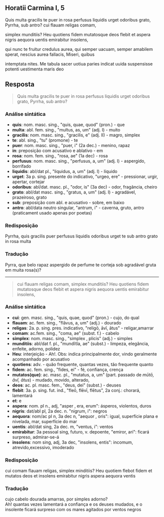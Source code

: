 ## Horatii Carmina I, 5

Quis multa gracilis te puer in rosa
perfusus liquidis urget odoribus
grato, Pyrrha, sub antro?
cui flauam religas comam,

simplex munditiis? Heu quotiens fidem
mutatosque deos flebit et aspera
nigris aequora uentis
emirabitur insolens,

qui nunc te fruitur credulus aurea,
qui semper uacuam, semper amabilem
sperat, nescius aurea
fallacis, Miseri, quibus

intemptata nites. Me tabula sacer
uotiua paries indicat uuida
suspensisse potenti
uestimenta maris deo

## Resposta

> Quis multa gracilis te puer in rosa
> perfusus liquidis urget odoribus
> grato, Pyrrha, sub antro?

### Análise sintática

- **quis**: nom. masc. sing., "quis, quae, quod" (pron.) - que
- **multa**: abl. fem. sing., "multus, as, um" (adj. I) - muito
- **gracilis**: nom. masc. sing., "gracilis, e" (adj. II) - magro, simplex
- **te**: abl. sing., "tu" (promone) - te
- **puer**: nom. masc. sing., "puer, i" (2a dec.) - menino, rapaz
- **in**: preposição com acusativo e ablativo - em
- **rosa**: nom. fem. sing., "rosa, ae" (1a dec) - rosa
- **perfusus**: nom. masc. sing., "perfusus, a, um" (adj. I) - aspergido, borrifado
- **liquidis**: abl/dat pl., "liquidus, a, um" (adj. I) - líquido
- **urget**: 3a p. sing. presente do indicativo, "urgeo, ere" - pressionar, urgir, apertar, cortejar
- **odoribus**: abl/dat. masc. pl., "odor, is" (3a dec) - odor, fragãncia, cheiro
- **grato**: abl/dat masc. sing., "gratus, a, um" (adj. I) - agradável, prazeiroso, grato
- **sub**: preposição com abl. e acusativo - sobre, em baixo
- **antro**: abl/data neutro singular, "antrum, i" - caverna, gruto, antro (praticament usado apenas por poetas)

### Redisposição

Pyrrha, quis gracilis puer perfusus liquidis odoribus urget te sub antro grato in rosa multa

### Tradução

Pyrra, que belo rapaz aspergido de perfume te corteja sob agradável gruta em muita rosa(s)?

---

> cui flauam religas comam,
> simplex munditiis? Heu quotiens fidem
> mutatosque deos flebit et aspera
> nigris aequora uentis
> emirabitur insolens,

### Análise sintática

- **cui**: gen. masc. sing., "quis, quae, quod" (pron.) - cujo, do qual
- **flauam**: ac. fem. sing., "flāvus, a, um" (adj.) - dourado
- **religas**: 2a. p. sing. pres. indicativo, "religō, āvī, ātus" - religar,amarrar
- **comam**: ac.fem. sing., "coma, ae" (subst. f.) - cabelo
- **simplex**: nom. masc. sing., "simplex , plicis" (adj.) - simples
- **munditiis**: abl/dat f. pl., "mundĭtĭa, ae" (subst.) - limpeza, elegância, enfeite, adorno, polidez
- **Heu**: interjeição - Ah!. Obs: indica principalmente dor, vindo geralmente acompanhado por acusativo
- **quotiens**: adv. - quão frequente, quantas vezes, tão frequente quanto
- **fidem**: ac. fem. sing., "fides, ei" - fé, confiança, crença
- **mutatos(que)**: ac. masc. pl., "mutatus, a, um" (part. passado de _mūtō, āvī, ātus_) - mudado, movido, alterado,
- **deos**: ac. pl. masc. fem., "deus, dei" (subst.) - deuses
- **flebit**: 3a. p. sing. fut. ind., "fleō, flēvī, flētus", 2a conj.: chorará, lamentará
- **et**: e
- **aspera**: nom. pl n., adj, "asper , era, erum": ásperos, violentos, duros
- **nigris**: dat/abl pl, 2a dec. n. "nigrum, i": negros
- **aequora**: nom/ac pl n, 3a dec n, "aequor , oris": igual, superfície plana e nivelada, mar, superfície do mar
- **uentis**: abl/dat sing, 2a dec. m, "ventus, i": ventos
- **emirabitur**: 3a pessoal sing, futuro, v. depoente, "emiror, ari": ficará surpreso, admirar-se-á
- **insolens**: nom sing, adj, 3a dec, "insolens, entis": incomum, atrevido,excessivo, imoderado

### Redisposição

cui comam flauam religas, simplex minditiis?
Heu quotiem flebot fidem et mutatos deos
et insolens emirabitur nigris aspera aequora ventis

### Tradução

cujo cabelo dourada amarras, por simples adorno?  
Ah! quantas vezes lamentará a confiança e os deuses mudados,
e o insolente ficará surpreso com os mares agitados por ventos negros
